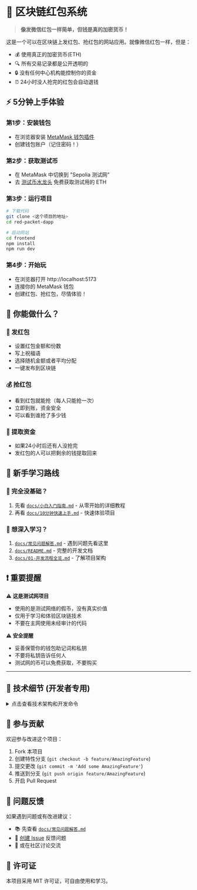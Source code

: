 # 🧧 区块链红包系统

> **像发微信红包一样简单，但钱是真的加密货币！**

这是一个可以在区块链上发红包、抢红包的网站应用。就像微信红包一样，但是：
- 💰 使用真正的加密货币(ETH)
- 🔍 所有交易记录都是公开透明的  
- 🔒 没有任何中心机构能控制你的资金
- ⏰ 24小时没人抢完的红包会自动退钱

## ⚡ 5分钟上手体验

### 第1步：安装钱包
- 在浏览器安装 [MetaMask 钱包插件](https://metamask.io)
- 创建钱包账户（记住密码！）

### 第2步：获取测试币
- 在 MetaMask 中切换到 "Sepolia 测试网"
- 去 [测试币水龙头](https://sepoliafaucet.com) 免费获取测试用的 ETH

### 第3步：运行项目
```bash
# 下载代码
git clone <这个项目的地址>
cd red-packet-dapp

# 启动网站
cd frontend
npm install
npm run dev
```

### 第4步：开始玩
- 在浏览器打开 http://localhost:5173
- 连接你的 MetaMask 钱包
- 创建红包、抢红包，尽情体验！

## 🎁 你能做什么？

### 🧧 发红包
- 设置红包金额和份数
- 写上祝福语
- 选择随机金额或者平均分配
- 一键发布到区块链

### 💰 抢红包  
- 看到红包就能抢（每人只能抢一次）
- 立即到账，资金安全
- 可以看到谁抢了多少钱

### 🏦 提取资金
- 如果24小时后还有人没抢完
- 发红包的人可以把剩余的钱提取回来

## 📖 新手学习路线

### 🐣 完全没基础？
1. 先看 [`docs/小白入门指南.md`](docs/小白入门指南.md) - 从零开始的详细教程
2. 再看 [`docs/10分钟快速上手.md`](docs/10分钟快速上手.md) - 快速体验项目

### 🚀 想深入学习？
1. [`docs/常见问题解答.md`](docs/常见问题解答.md) - 遇到问题先看这里
2. [`docs/README.md`](docs/README.md) - 完整的开发文档
3. [`docs/01-开发流程全览.md`](docs/01-开发流程全览.md) - 了解项目架构

## ❗ 重要提醒

⚠️ **这是测试网项目**
- 使用的是测试网络的假币，没有真实价值
- 仅用于学习和体验区块链技术
- 不要在主网使用未经审计的代码

⚠️ **安全提醒**  
- 妥善保管你的钱包助记词和私钥
- 不要将私钥告诉任何人
- 测试网的币可以免费获取，不要购买

---

## 🔧 技术细节 (开发者专用)

<details>
<summary>点击查看技术架构和开发命令</summary>

### 项目架构

- **智能合约**: 部署在 Sepolia 测试网的红包系统合约  
- **前端应用**: React + TypeScript + Vite 构建的 Web3 DApp
- **数据索引**: The Graph 协议子图，用于高效的区块链数据查询

### 部署信息
- **合约地址**: `0x4e659F1DB6E5475800A6E8d12F0f6dd25c65960f`
- **网络**: Sepolia 测试网
- **子图**: 已部署到 The Graph Studio

### 开发命令

#### 前端开发
```bash
cd frontend
npm run dev        # 启动开发服务器
npm run build      # 构建生产版本
npm run lint       # 运行代码检查
npm run preview    # 预览生产构建
```

#### 合约开发
```bash
cd contracts
npx hardhat test                    # 运行所有测试
npx hardhat test solidity          # 运行 Solidity 测试
npx hardhat test nodejs            # 运行 Node.js 测试
npx hardhat ignition deploy <module>  # 部署合约
```

#### 子图开发
```bash
cd subgraph
npm run codegen    # 生成类型定义
npm run build      # 构建子图
npm run deploy     # 部署到 The Graph
npm run test       # 运行测试
```

### 项目架构详解

#### 智能合约 (`/contracts`)
- **RedPacketSystem.sol**: 核心合约，处理红包创建、领取和提现
- 使用 Hardhat 3 beta 和 `viem` 库
- 支持两种分发模式：随机和均分
- 24小时过期机制，创建者可提取未领取资金

#### 前端应用 (`/frontend`)
- React 19 + TypeScript + Vite
- Web3 集成：`wagmi` v2 + `viem` v2
- 状态管理：React Query + Apollo Client
- **多网络支持**: 8个网络包括主网、测试网和Layer 2
- **UI组件**: 紧凑红包主题设计，支持钱包连接、网络切换、红包创建和领取
- **ENS集成**: 支持ENS名称和头像显示
- **智能刷新**: 手动刷新优先，操作后自动更新

#### 子图 (`/subgraph`)
- 索引合约事件：`PacketCreated`, `PacketClaimed`
- 提供 GraphQL API 供前端查询
- 部署在 The Graph 网络

### 功能特性

#### 🎁 红包功能
- **创建红包**: 紧凑单屏设计，设置金额、份数、祝福语和分发模式
- **领取红包**: 玻璃态卡片设计，防重复领取，支持ENS显示
- **查看记录**: 实时显示红包状态和领取记录，可展开查看详情
- **资金提取**: 24小时倒计时，创建者可提取未领取资金 🏦
- **网络切换**: 支持8个网络，推荐Sepolia测试网
- **智能缓存**: 优化网络请求，手动刷新控制

#### 🔒 安全特性
- 防重复领取机制
- 资金分配算法优化
- 全面的事件日志
- 合约权限控制

### 网络配置

项目支持多个网络，推荐使用 Sepolia 测试网：

**推荐网络** 🔧：
- **Sepolia**: Chain ID 11155111 (红包合约部署网络)

**支持的其他网络**：
- 🌐 Ethereum Mainnet (ENS解析)
- 🧪 Goerli Testnet 
- 🎯 Holesky Testnet
- 💜 Polygon 
- 🟡 BSC
- 🔵 Arbitrum One
- 🔴 Optimism

**说明**: 红包功能仅在Sepolia网络可用，其他网络用于钱包连接和未来扩展。

### 环境配置

#### contracts/.env
```env
SEPOLIA_RPC_URL=https://sepolia.infura.io/v3/YOUR_PROJECT_ID
SEPOLIA_PRIVATE_KEY=your_private_key
ETHERSCAN_API_KEY=your_etherscan_api_key
```

</details>

## 🤝 参与贡献

欢迎参与改进这个项目：
1. Fork 本项目
2. 创建特性分支 (`git checkout -b feature/AmazingFeature`)
3. 提交更改 (`git commit -m 'Add some AmazingFeature'`)
4. 推送到分支 (`git push origin feature/AmazingFeature`)
5. 开启 Pull Request

## 🐛 问题反馈

如果遇到问题或有改进建议：
- 📚 先查看 [`docs/常见问题解答.md`](docs/常见问题解答.md)
- 🐛 [创建 Issue](../../issues) 反馈问题
- 💬 或在社区讨论交流

## 📄 许可证

本项目采用 MIT 许可证，可自由使用和学习。